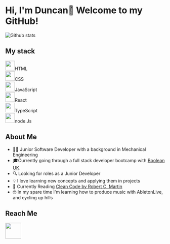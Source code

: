 
# Hi, I'm Duncan👋 Welcome to my GitHub! 

![Github stats](https://github-readme-stats.vercel.app/api?username=duncan0801&theme=highcontrast&show_icons=true&count_private=true)

## My stack

<div>
     <img width="30" src="https://pics.freeicons.io/uploads/icons/png/8804286661557996995-512.png"/><span>HTML</span>
</div>

<div>
     <img width="30" src="https://pics.freeicons.io/uploads/icons/png/632690741557997006-512.png"/><span>CSS</span>
</div>

<div>
     <img width="30" src="https://pics.freeicons.io/uploads/icons/png/21088442871540553614-512.png"/><span>JavaScript</span> 
</div>

<div>
     <img width="30" src="https://pics.freeicons.io/uploads/icons/png/20167174151551942641-512.png"/><span>React</span>
</div>

<div>
     <img width="30" src="https://pics.freeicons.io/uploads/icons/png/14678610731551953708-512.png"/><span>TypeScript</span>
</div>

<div>
     <img width="30" src="https://pics.freeicons.io/uploads/icons/png/8954758561551942278-512.png"/><span>node.Js</span> 
</div>

## About Me

* 🙍‍♂️ Junior Software Developer with a background in Mechanical Engineering
* 🎓Currently going through a full stack developer bootcamp with [Boolean UK](https://boolean.co.uk/).
* 🔍 Looking for roles as a Junior Developer
* 💡 I love learning new concepts and applying them in projects 
* 📕 Currently Reading [Clean Code by Robert C. Martin](https://www.goodreads.com/book/show/3735293-clean-code)
* 🤓 In my spare time I'm learning how to produce music with AbletonLive, and cycling up hills 

## Reach Me

<a href="https://www.linkedin.com/in/duncanmagill/">
     <img width="50" src="https://upload.wikimedia.org/wikipedia/commons/e/e9/Linkedin_icon.svg"></img>
<a/>




<!--
**duncan0801/duncan0801** is a ✨ _special_ ✨ repository because its `README.md` (this file) appears on your GitHub profile.

Here are some ideas to get you started:

- 🔭 I’m currently working on ...
- 🌱 I’m currently learning ...
- 👯 I’m looking to collaborate on ...
- 🤔 I’m looking for help with ...
- 💬 Ask me about ...
- 📫 How to reach me: ...
- 😄 Pronouns: ...
- ⚡ Fun fact: ...
-->
